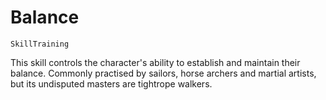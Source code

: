 # Balance

`SkillTraining`

This skill controls the character's ability to establish and maintain their balance. Commonly practised by sailors, horse archers and martial artists, but its undisputed masters are tightrope walkers.
